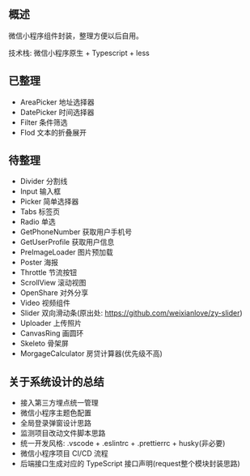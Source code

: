 ## 概述

微信小程序组件封装，整理方便以后自用。

技术栈: 微信小程序原生 + Typescript + less


## 已整理

- AreaPicker        地址选择器
- DatePicker        时间选择器
- Filter            条件筛选
- Flod              文本的折叠展开

## 待整理

- Divider                分割线
- Input                  输入框
- Picker                 简单选择器
- Tabs                   标签页
- Radio                  单选
- GetPhoneNumber         获取用户手机号
- GetUserProfile         获取用户信息
- PreImageLoader         图片预加载
- Poster                 海报
- Throttle               节流按钮
- ScrollView             滚动视图
- OpenShare              对外分享
- Video                  视频组件
- Slider                 双向滑动条(原出处: https://github.com/weixianlove/zy-slider)
- Uploader               上传照片
- CanvasRing             画圆环
- Skeleto                骨架屏
- MorgageCalculator      房贷计算器(优先级不高)


## 关于系统设计的总结

- 接入第三方埋点统一管理
- 微信小程序主题色配置
- 全局登录弹窗设计思路
- 监测项目改动文件脚本思路
- 统一开发风格: .vscode + .eslintrc + .prettierrc + husky(非必要)
- 微信小程序项目 CI/CD 流程
- 后端接口生成对应的 TypeScript 接口声明(request整个模块封装思路)